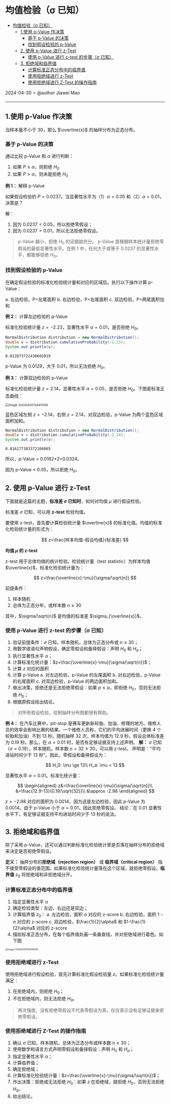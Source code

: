 # 均值检验（σ 已知）

- [均值检验（σ 已知）](#均值检验σ-已知)
  - [1.使用 p-Value 作决策](#1使用-p-value-作决策)
    - [基于 p-Value 的决策](#基于-p-value-的决策)
    - [找到假设检验的 p-Value](#找到假设检验的-p-value)
  - [2. 使用 p-Value 进行 z-Test](#2-使用-p-value-进行-z-test)
    - [使用 p-Value 进行 z-test 的步骤（σ 已知）](#使用-p-value-进行-z-test-的步骤σ-已知)
  - [3. 拒绝域和临界值](#3-拒绝域和临界值)
    - [计算标准正态分布中的临界值](#计算标准正态分布中的临界值)
    - [使用拒绝域进行 z-Test](#使用拒绝域进行-z-test)
    - [使用拒绝域进行 Z-Test 的操作指南](#使用拒绝域进行-z-test-的操作指南)

2024-04-30 ⭐
@author Jiawei Mao
***
## 1.使用 p-Value 作决策

当样本量不小于 30，那么 $\overline{x}$ 的抽样分布为正态分布。

### 基于 p-Value 的决策

通过比较 p-Value 和 $\alpha$ 进行判断：

1. 如果 $P\le \alpha$，则拒绝 $H_0$
2. 如果 $P>\alpha$，则未能拒绝 $H_0$

**例 1：** 解释 p-Value

如果假设检验的 $P=0.0237$。当显著性水平为（1）$\alpha=0.05$ 和（2）$\alpha=0.01$，决策是？

解：
1. 因为 $0.0237 < 0.05$，所以拒绝零假设；
2. 因为 $0.0237 > 0.01$，所以无法拒绝零假设。

> p-Value 越小，拒绝 $H_0$ 的证据越充分。
> p-Value 是根据样本统计量拒绝零假设的最低显著性水平。在例 1 中，任何大于或等于 0.0237 的显著性水平，都能够拒绝 $H_0$。

### 找到假设检验的 p-Value

在确定假设检验的标准化检验统计量和对应的区域后。执行以下操作计算 p-Value：

a. 左边检验，P=左尾面积
b. 右边检验，P=右尾面积
c. 双边检验，P=两尾面积加和

**例 2：** 计算左边检验的 p-Value

标准化检验统计量 $z=-2.23$，显著性水平 $\alpha=0.01$，是否拒绝 $H_0$。

```java
NormalDistribution distribution = new NormalDistribution();
double v = distribution.cumulativeProbability(-2.23);
System.out.println(v);
```

```
0.012873721438602019
```

p-Value 为 0.0129，大于 0.01，所以无法拒绝 $H_0$。

**例 3：** 计算双边检验的 p-Value

标准化检验统计量 $z=2.14$，显著性水平 $\alpha=0.05$，是否拒绝 $H_0$。下图是标准正态曲线：

<img src="./images/image-20240430134411095.png" alt="image-20240430134411095" style="zoom:67%;" />

蓝色区域左侧 $z=-2.14$，右侧 $z=2.14$，对双边检验，p-Value 为两个蓝色区域面积加和。

```java
NormalDistribution distribution = new NormalDistribution();
double v = distribution.cumulativeProbability(-2.14);
System.out.println(v);
```

```
0.016177383372166065
```

所以，p-Value = 0.0162*2=0.0324。

因为 p-Value < 0.05，所以拒绝 $H_0$。

## 2. 使用 p-Value 进行 z-Test

下面就是这篇的主题，**标准差 $\sigma$ 已知时**，如何对均值 $\mu$ 进行假设检验。

标准差 $\sigma$ 已知，可以用 **z-test** 检验均值。

要使用 z-test，首先要计算检验统计量 $\overline{x}$ 的标准化值。均值的标准化检验统计量的形式为：

$$
z=\frac{样本均值-假设均值}{标准差}
$$

**均值 $\mu$ 的 z-test**

z-test 用于总体均值的统计检验。检验统计量（test statistic）为样本均值 $\overline{x}$，标准化检验统计量为：

$$
z=\frac{\overline{x}-\mu}{\sigma/\sqrt{n}}
$$

前提条件：

1. 样本随机
2. 总体为正态分布，或样本数 $n\ge 30$

其中，$\sigma/\sqrt{n}$ 是均值的标准差 $\sigma_{\overline{x}}$。

### 使用 p-Value 进行 z-test 的步骤（σ 已知）

1. 验证前提条件：$\sigma$ 已知，样本随机，总体为正态分布或 $n\ge 30$；
2. 用数学或语句声明假设，确定零假设和备择假设：声明 $H_0$ 和 $H_a$；
3. 执行显著性水平 $\alpha$；
4. 计算标准化统计量：$z=\frac{\overline{x}-\mu}{\sigma/\sqrt{n}}$；
5. 计算 $z$ 对应的面积
6. 计算 p-Value
    a. 对左边检验，p-Value 的左尾面积
    b. 对右边检验，p-Value 的右尾面积
    c. 对双边检验，p-Value 的两边面积加和。
7. 做出决策，拒绝还是无法拒绝零假设：如果 $p\le \alpha$，即拒绝 $H_0$，否则无法拒绝 $H_0$；
8. 根据原假设给出结论。

> 对所有假设检验，绘制抽样分布图都很有帮助。

**例 4：** 在汽车比赛中，pit-stop 是赛车更新新轮胎、加油、修理的地方。维修人员的效率会影响比赛的结果。一个维修人员称，它们的平均进展时间（更换 4 个轮胎和加油）不到 13 秒。随机抽样 32 次，样本均值为 12.9 秒。假设总体标准差为 0.19 秒。那么，在 $\alpha = 0.01$ 时，是否有足够证据支持上述声明。
**解：** $\sigma$ 已知（$\sigma=0.19$），样本随机，样本数 $n=32\ge 30$，可以用 z-test。
声明是：“平均进站时间少于 13 秒”。因此，零假设和备择假设为：

$$
H_0: \mu \ge 13\\
H_a: \mu < 13
$$

显著性水平 $\alpha=0.01$。标准化统计量：

$$
\begin{aligned}
    z&=\frac{\overline{x}-\mu}{\sigma/\sqrt{n}}\\
    &=\frac{12.9-13}{0.19/\sqrt{32}}\\
    &\approx -2.98
\end{aligned}
$$

$z=-2.98$ 对应的面积为 0.0014，因为这是左边检验，因此 p-Value 为 0.0014。由于 p-Value 小于 $\alpha=0.01$，因此拒绝零假设。
结论：在 0.01 显著性水平下，有足够证据支持平均进站时间少于 13 秒的说法。

## 3. 拒绝域和临界值

除了采用 p-Value，还可以通过判断标准化检验统计里是否落在抽样分布的拒绝域来决定是否拒绝零假设。

**定义：** 抽样分布的**拒绝域（rejection region）** 或 **临界域（critical region）** 指不接受零假设的值范围。如果标准化检验统计量落在这个区域，就拒绝零假设。**临界值** $z_0$ 将拒绝域和非拒绝域分开。

### 计算标准正态分布中的临界值

1. 指定显著性水平 $\alpha$
2. 确定检验类型：左边、右边还是双边；
3. 计算临界值 $z_0$：
    a. 左边检验，面积 $\alpha$ 对应的 z-score
    b. 右边检验，面积 $1-\alpha$ 对应的 z-score
    c. 双边检验，$\frac{1}{2}\alpha$ 和 $1-\frac{1}{2}\alpha$ 对应的 z-score
4. 描绘标准正态分布，在每个临界值处画一条垂直线，并对拒绝域进行着色。如下图

<img src="./images/image-20240430155048295.png" alt="image-20240430155048295" style="zoom:50%;" />

### 使用拒绝域进行 z-Test

使用拒绝域进行假设检验，首先计算标准化假设检验量 $z$。如果标准化检验统计量满足：

1. 在拒绝域内，则拒绝 $H_0$；
2. 不在拒绝域内，则无法拒绝 $H_0$。

> 再次强度，没有拒绝零假设不代表零假设为真，仅仅表示没有足够证据来拒绝零假设。

### 使用拒绝域进行 Z-Test 的操作指南

1. 确认 $\sigma$ 已知，样本随机，总体为正态分布或样本数 $n\ge 30$；
2. 使用数学和语言方式声明零假设和备择假设：声明 $H_0$ 和 $H_a$；
3. 指定显著性水平 $\alpha$；
4. 计算临界值；
5. 确定拒绝域；
6. 计算标准化检验统计量：$z=\frac{\overline{x}-\mu}{\sigma/\sqrt{n}}$；
7. 作出决策：拒绝或无法拒绝 $H_0$：如果 $z$ 在拒绝域，就拒绝 $H_0$，否则无法拒绝 $H_0$。
8. 给出结论。
